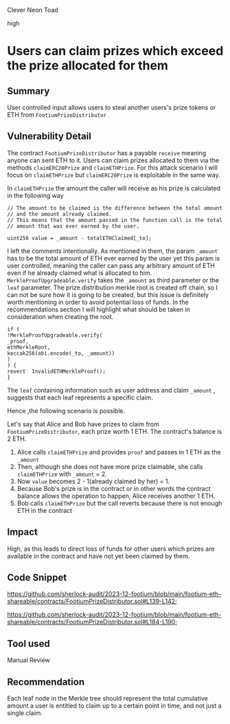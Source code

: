 Clever Neon Toad

high

# Users can claim prizes which exceed the prize allocated for them

## Summary

User controlled input allows users to steal another users's prize tokens or ETH from `FootiumPrizeDistributor`

## Vulnerability Detail

The contract `FootiumPrizeDistributor` has a payable `receive` meaning anyone can sent ETH to it. Users can claim prizes allocated to them via the methods `claimERC20Prize` and `claimETHPrize`. For this attack scenario I will focus on `claimETHPrize` but `claimERC20Prize` is exploitable in the same way.

In `claimETHPrize` the amount the caller will receive as his prize is calculated in the following way

```solidity
// The amount to be claimed is the difference between the total amount
// and the amount already claimed.
// This means that the amount passed in the function call is the total
// amount that was ever earned by the user.

uint256 value = _amount - totalETHClaimed[_to];
```
I left the comments intentionally. As mentioned in them, the param `_amount` has to be the total amount of ETH ever earned by the user yet this param is user controlled, meaning the caller can pass any arbitrary amount of ETH even if he already claimed what is allocated to him. `MerkleProofUpgradeable.verify` takes the `_amount` as third parameter or the `leaf` parameter. The prize distribution merkle root is created off chain, so I can not be sure how it is going to be created, but this issue is definitely worth mentioning in order to avoid potential loss of funds. In the recommendations section I will highlight what should be taken in consideration when creating the root.

```solidity
if (
!MerkleProofUpgradeable.verify(
_proof,
ethMerkleRoot,
keccak256(abi.encode(_to, _amount))
)
) {
revert  InvalidETHMerkleProof();
}
```

The `leaf` containing information such as user address and claim `_amount` , suggests that each leaf represents a specific claim.

 Hence ,the following scenario is possible.

Let's say that Alice and Bob have prizes to claim from `FootiumPrizeDistributor`, each prize worth 1 ETH. The contract's balance is 2 ETH.

1. Alice calls `claimETHPrize` and provides `proof` and passes in 1 ETH as the `_amount`
2.  Then, although she does not have more prize claimable, she calls `claimETHPrize` with `_amount` = 2.
3. Now `value` becomes 2 - 1(already claimed by her) = 1.
4. Because Bob's prize is in the contract or in other words the contract balance allows the operation to happen, Alice receives another 1 ETH.
5. Bob calls `claimETHPrize` but the call reverts because there is not enough ETH in the contract


## Impact

High, as this leads to direct loss of funds for other users which prizes are available in the contract and have not yet been claimed by them.

## Code Snippet

https://github.com/sherlock-audit/2023-12-footium/blob/main/footium-eth-shareable/contracts/FootiumPrizeDistributor.sol#L139-L142;

https://github.com/sherlock-audit/2023-12-footium/blob/main/footium-eth-shareable/contracts/FootiumPrizeDistributor.sol#L184-L190;


## Tool used

Manual Review

## Recommendation
Each leaf node in the Merkle tree should represent the total cumulative amount a user is entitled to claim up to a certain point in time, and not just a single claim.
